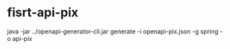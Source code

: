 # fisrt-api-pix
java -jar ../openapi-generator-cli.jar generate -i openapi-pix.json -g spring -o api-pix
